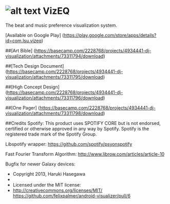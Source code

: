 ![alt text](https://github.com/GuacoIV/VisEQ/raw/master/res/drawable-xhdpi/launch.png "VizEQ Icon") VizEQ
=====

The beat and music preference visualization system.

[Available on Google Play] (https://play.google.com/store/apps/details?id=com.lsu.vizeq)

##[Art Bible] (https://basecamp.com/2228768/projects/4934441-dj-visualization/attachments/73311794/download)

##[Tech Design Document] (https://basecamp.com/2228768/projects/4934441-dj-visualization/attachments/73311795/download)

##[High Concept Design] (https://basecamp.com/2228768/projects/4934441-dj-visualization/attachments/73311796/download)

##[One Pager] (https://basecamp.com/2228768/projects/4934441-dj-visualization/attachments/73311798/download)

##Credits
Spotify: This product uses SPOTIFY CORE but is not endorsed, certified or otherwise approved in any way by Spotify. Spotify is the registered trade mark of the Spotify Group.

Libspotify wrapper: https://github.com/spotify/psyonspotify

Fast Fourier Transform Algorithm: http://www.librow.com/articles/article-10

Bugfix for newer Galaxy devices:
 * Copyright 2013, Haruki Hasegawa
 *
 * Licensed under the MIT license:
 * http://creativecommons.org/licenses/MIT/
https://github.com/felixpalmer/android-visualizer/pull/6
